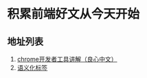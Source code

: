 # 积累前端好文从今天开始
## 地址列表
1. [chrome开发者工具讲解（良心中文）](http://www.css88.com/doc/chrome-devtools/)
1. [语义化标签](http://www.html5jscss.com/html5-semantics-section.html#2)
